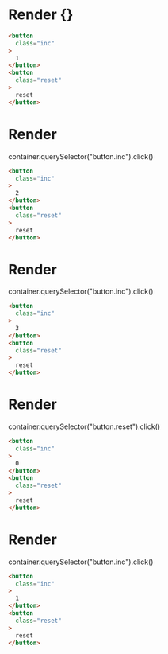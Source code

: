 # Render {}
```html
<button
  class="inc"
>
  1
</button>
<button
  class="reset"
>
  reset
</button>
```


# Render 
container.querySelector("button.inc").click()

```html
<button
  class="inc"
>
  2
</button>
<button
  class="reset"
>
  reset
</button>
```


# Render 
container.querySelector("button.inc").click()

```html
<button
  class="inc"
>
  3
</button>
<button
  class="reset"
>
  reset
</button>
```


# Render 
container.querySelector("button.reset").click()

```html
<button
  class="inc"
>
  0
</button>
<button
  class="reset"
>
  reset
</button>
```


# Render 
container.querySelector("button.inc").click()

```html
<button
  class="inc"
>
  1
</button>
<button
  class="reset"
>
  reset
</button>
```